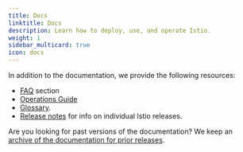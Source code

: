 ```yaml
---
title: Docs
linktitle: Docs
description: Learn how to deploy, use, and operate Istio.
weight: 1
sidebar_multicard: true
icon: docs
---
```


In addition to the documentation, we provide the following resources:

- [FAQ](/faq) section
- [Operations Guide](/docs/ops)
- [Glossary](/help/glossary).
- [Release notes](/about/notes) for info on individual Istio releases.

Are you looking for past versions of the documentation? We keep an
[archive of the documentation for prior releases](https://archive.istio.io/).
